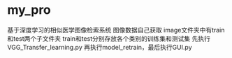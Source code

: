 # my_pro
基于深度学习的相似医学图像检索系统
图像数据自己获取
image文件夹中有train和test两个子文件夹
train和test分别存放各个类别的训练集和测试集
先执行VGG_Transfer_learning.py 再执行model_retrain，最后执行GUI.py
